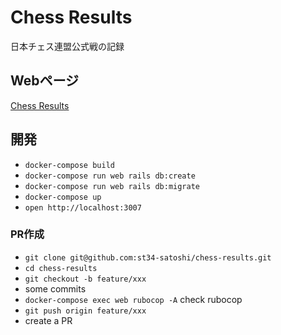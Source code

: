 # Chess Results
日本チェス連盟公式戦の記録

## Webページ
[Chess Results](https://chess-results.stu345.com)

## 開発
- `docker-compose build`
- `docker-compose run web rails db:create`
- `docker-compose run web rails db:migrate`
- `docker-compose up`
- `open http://localhost:3007`

### PR作成
- `git clone git@github.com:st34-satoshi/chess-results.git`
- `cd chess-results`
- `git checkout -b feature/xxx`
- some commits
- `docker-compose exec web rubocop -A` check rubocop
- `git push origin feature/xxx`
- create a PR